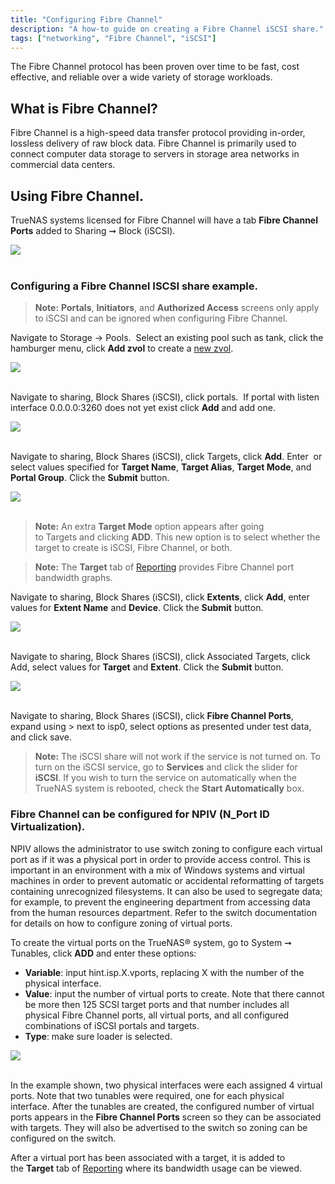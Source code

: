```yaml
---
title: "Configuring Fibre Channel"
description: "A how-to guide on creating a Fibre Channel iSCSI share."
tags: ["networking", "Fibre Channel", "iSCSI"]
---
```


The Fibre Channel protocol has been proven over time to be fast, cost effective, and reliable over a wide variety of storage workloads.

## What is Fibre Channel?
Fibre Channel is a high-speed data transfer protocol providing in-order, lossless delivery of raw block data. Fibre Channel is primarily used to connect computer data storage to servers in storage area networks in commercial data centers.

## Using Fibre Channel.

TrueNAS systems licensed for Fibre Channel will have a tab **Fibre Channel Ports** added to Sharing ➞ Block (iSCSI).

<img src="/images/fibre_tab.png"><br><br>

### Configuring a Fibre Channel ISCSI share example.

> **Note:** **Portals**, **Initiators**, and **Authorized Access** screens only apply to iSCSI and can be ignored when configuring Fibre Channel.

Navigate to Storage -> Pools.  Select an existing pool such as tank, click the hamburger menu, click **Add zvol** to create a <a href="/hub/initial-setup/storage/zvols/">new zvol</a>. 

<img src="/images/zvol_pool_fibre.png"><br><br>

Navigate to sharing, Block Shares (iSCSI), click portals.  If portal with listen interface 0.0.0.0:3260 does not yet exist click **Add** and add one.

<img src="/images/add_portals.png"><br><br>

Navigate to sharing, Block Shares (iSCSI), click Targets, click **Add**. Enter  or select values specified for **Target Name**, **Target Alias**, **Target Mode**, and **Portal Group**. Click the **Submit** button.

<img src="/images/add_target_fibre.png"><br><br>

> **Note:** An extra **Target Mode** option appears after going to Targets and clicking **ADD**. This new option is to select whether the target to create is iSCSI, Fibre Channel, or both.

> **Note:** The **Target** tab of <a href="/hub/tasks/administrative/system-reporting/#graphs">Reporting</a> provides Fibre Channel port bandwidth graphs.

Navigate to sharing, Block Shares (iSCSI), click **Extents**, click **Add**, enter values for **Extent Name** and **Device**. Click the **Submit** button.

<img src="/images/add_extents_fibre.png"><br><br>

Navigate to sharing, Block Shares (iSCSI), click Associated Targets, click Add, select values for **Target** and **Extent**. Click the **Submit** button.

<img src="/images/add_assoc_fibre.png"><br><br>

Navigate to sharing, Block Shares (iSCSI), click **Fibre Channel Ports**, expand using > next to isp0, select options as presented under test data, and click save.

> **Note:** The iSCSI share will not work if the service is not turned on. To turn on the iSCSI service, go to **Services** and click the slider for **iSCSI**. If you wish to turn the service on automatically when the TrueNAS system is rebooted, check the **Start Automatically** box.

### Fibre Channel can be configured for NPIV (N_Port ID Virtualization). 

NPIV allows the administrator to use switch zoning to configure each virtual port as if it was a physical port in order to provide access control. This is important in an environment with a mix of Windows systems and virtual machines in order to prevent automatic or accidental reformatting of targets containing unrecognized filesystems. It can also be used to segregate data; for example, to prevent the engineering department from accessing data from the human resources department. Refer to the switch documentation for details on how to configure zoning of virtual ports.

To create the virtual ports on the TrueNAS® system, go to System ➞ Tunables, click **ADD** and enter these options:

* **Variable**: input hint.isp.X.vports, replacing X with the number of the physical interface.
* **Value**: input the number of virtual ports to create. Note that there cannot be more then 125 SCSI target ports and that number includes all physical Fibre Channel ports, all virtual ports, and all configured combinations of iSCSI portals and targets.
* **Type**: make sure loader is selected.

<img src="/images/tunables_fibre.png"><br><br>

In the example shown, two physical interfaces were each assigned 4 virtual ports. Note that two tunables were required, one for each physical interface. After the tunables are created, the configured number of virtual ports appears in the **Fibre Channel Ports** screen so they can be associated with targets. They will also be advertised to the switch so zoning can be configured on the switch. 

After a virtual port has been associated with a target, it is added to the **Target** tab of <a href="/hub/tasks/administrative/system-reporting/#graphs">Reporting</a> where its bandwidth usage can be viewed.
